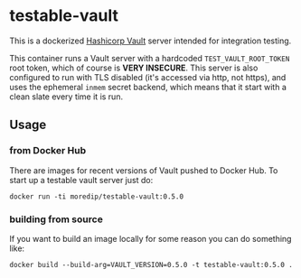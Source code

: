 # testable-vault

This is a dockerized [Hashicorp Vault](https://www.vaultproject.io) server intended for integration testing. 

This container runs a Vault server with a hardcoded `TEST_VAULT_ROOT_TOKEN` root token, which of course is **VERY INSECURE**. This server is also configured to run with TLS disabled (it's accessed via http, not https), and uses the ephemeral `inmem` secret backend, which means that it start with a clean slate every time it is run.

## Usage

### from Docker Hub
There are images for recent versions of Vault pushed to Docker Hub. To start up a testable vault server just do:
```
docker run -ti moredip/testable-vault:0.5.0
```

### building from source
If you want to build an image locally for some reason you can do something like:

```
docker build --build-arg=VAULT_VERSION=0.5.0 -t testable-vault:0.5.0 .
```

